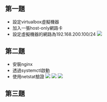 ## 第一題
+ 設定virtualbox虛擬機器
+ 加入一張host-only網路卡
+ 設定虛擬機器的網路為192.168.200.100/24
![](https://i.imgur.com/bEq0vlp.jpg)

## 第二題
+ 安裝nginx
+ 透過systemctl啟動
+ 使用netstat驗證
![](https://i.imgur.com/8b9YBdH.jpg)
![](https://i.imgur.com/oerzPHB.jpg)
![](https://i.imgur.com/vrbIYk7.jpg)

## 第三題




